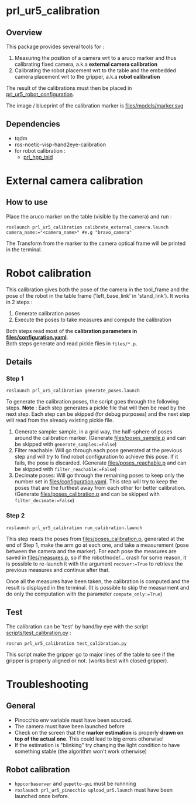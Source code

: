 prl_ur5_calibration
===

## Overview
This package provides several tools for :
1. Measuring the position of a camera wrt to a aruco marker and thus calibrating fixed camera, a.k.a **external camera calibration**
2. Calibrating the robot placement wrt to the table and the embedded camera placement wrt to the gripper, a.k.a **robot calibration**

The result of the calibrations must then be placed in [prl_ur5_robot_configuration](../prl_ur5_robot_configuration).

The image / blueprint of the calibration marker is [files/models/marker.svg](files/models/marker.svg)

## Dependencies
* tqdm
* ros-noetic-visp-hand2eye-calibration
* for robot calibration :
    * [prl_hpp_tsid](https://github.com/inria-paris-robotics-lab/prl_hpp_tsid)

# External camera calibration
## How to use
Place the aruco marker on the table (visible by the camera) and run :
```
roslaunch prl_ur5_calibration calibrate_external_camera.launch camera_name:="<camera_name>" #e.g "bravo_camera"
```
The Transform from the marker to the camera optical frame will be printed in the terminal.

# Robot calibration
This calibration gives both the pose of the camera in the tool_frame and the pose of the robot in the table frame ('left_base_link' in 'stand_link').
It works in 2 steps :
1. Generate calibration poses
2. Execute the poses to take measures and compute the calibration

Both steps read most of the **calibration parameters in [files/configuration.yaml](files/configuration.yaml)**.  
Both steps generate and read pickle files in `files/*.p`.

## Details
### Step 1
```
roslaunch prl_ur5_calibration generate_poses.launch
```
To generate the calibration poses, the script goes through the following steps.
**Note** : Each step generates a pickle file that will then be read by the next step. Each step can be skipped (for debug purposes) and the next step will read from the already existing pickle file.

1. Generate sample: sample, in a grid way, the half-sphere of poses around the calibration marker.
    (Generate [files/poses_sample.p](files/poses_sample.p) and can be skipped with `generate_samples:=False`)
2. Filter reachable: Will go through each pose generated at the previous step and will try to find robot configuration to achieve this pose. If it fails, the pose is discarded.
    (Generate [files/poses_reachable.p](files/poses_reachable.p) and can be skipped with `filter_reachable:=False`)
3. Decimate poses: Will go through the remaining poses to keep only the number set in [files/configuration.yaml](files/configuration.yaml). This step will try to keep the poses that are the furthest away from each other for better calibration.
    (Generate [files/poses_calibration.p](files/poses_calibration.p) and can be skipped with `filter_decimate:=False`)

### Step 2
```
roslaunch prl_ur5_calibration run_calibration.launch
```
This step reads the poses from [files/poses_calibration.p](files/poses_calibration.p), generated at the end of Step 1, make the arm go at each one, and take a measurement (pose between the camera and the marker). For each pose the measures are saved in [files/measures.p](files/measures.p), so if the robot/node/... crash for some reason, it is possible to re-launch it with the argument `recover:=True` to retrieve the previous measures and continue after that.

Once all the measures have been taken, the calibration is computed and the result is displayed in the terminal.
    (It is possible to skip the measurment and do only the computation with the parameter `compute_only:=True`)

## Test
The calibration can be 'test' by hand/by eye with the script [scripts/test_calibration.py](scripts/test_calibration.py) :
```
rosrun prl_ur5_calibration test_calibration.py
```
This script make the gripper go to major lines of the table to see if the gripper is properly aligned or not. (works best with closed gripper).

# Troubleshooting
## General
* Pinocchio env variable must have been sourced.
* The camera must have been launched before
* Check on the screen that the **marker estimation** is properly **drawn on top of the actual one**. This could lead to big errors otherwise!
* If the estimation is "blinking" try changing the light condition to have something stable (the algorithm won't work otherwise)

## Robot calibration
* `hppcorbaserver` and `gepetto-gui` must be runnning
* `roslaunch prl_ur5_pinocchio upload_ur5.launch` must have been launched once before.
